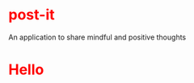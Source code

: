 # post-it
An application to share mindful and positive thoughts
<h1>Hello</h1>


<style>

h1 {
color: red;
}
</style>

